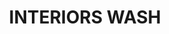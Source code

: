 ---
title: "INTERIORS WASH"
price: "TBA"
desc: "Opis nije dostupan"
img_path: "/assets/img/A.MIG-1003.jpg"
brand: AMMO
available: true
cat: "weathering"
subcat: "ENAMEL WASHES (35 mL)"
subsubcat: "SS"
---